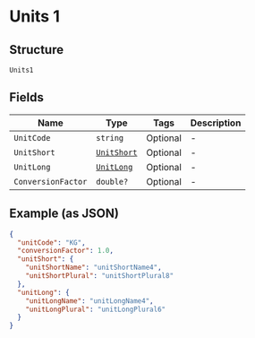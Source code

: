 
# Units 1

## Structure

`Units1`

## Fields

| Name | Type | Tags | Description |
|  --- | --- | --- | --- |
| `UnitCode` | `string` | Optional | - |
| `UnitShort` | [`UnitShort`](../../doc/models/unit-short.md) | Optional | - |
| `UnitLong` | [`UnitLong`](../../doc/models/unit-long.md) | Optional | - |
| `ConversionFactor` | `double?` | Optional | - |

## Example (as JSON)

```json
{
  "unitCode": "KG",
  "conversionFactor": 1.0,
  "unitShort": {
    "unitShortName": "unitShortName4",
    "unitShortPlural": "unitShortPlural8"
  },
  "unitLong": {
    "unitLongName": "unitLongName4",
    "unitLongPlural": "unitLongPlural6"
  }
}
```

